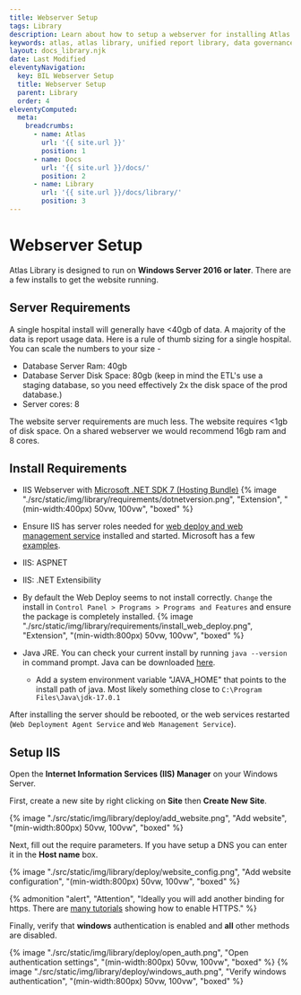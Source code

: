 ```yaml
---
title: Webserver Setup
tags: Library
description: Learn about how to setup a webserver for installing Atlas Library. Setup is quick and requirements minimal.
keywords: atlas, atlas library, unified report library, data governance, database, webserver, setup, iss, iis setup
layout: docs_library.njk
date: Last Modified
eleventyNavigation:
  key: BIL Webserver Setup
  title: Webserver Setup
  parent: Library
  order: 4
eleventyComputed:
  meta:
    breadcrumbs:
      - name: Atlas
        url: '{{ site.url }}'
        position: 1
      - name: Docs
        url: '{{ site.url }}/docs/'
        position: 2
      - name: Library
        url: '{{ site.url }}/docs/library/'
        position: 3
---
```


# Webserver Setup

Atlas Library is designed to run on **Windows Server 2016 or later**. There are a few installs to get the website running.

## Server Requirements

A single hospital install will generally have <40gb of data. A majority of the data is report usage data. Here is a rule of thumb sizing for a single hospital. You can scale the numbers to your size -

- Database Server Ram: 40gb
- Database Server Disk Space: 80gb (keep in mind the ETL's use a staging database, so you need effectively 2x the disk space of the prod database.)
- Server cores: 8

The website server requirements are much less. The website requires <1gb of disk space. On a shared webserver we would recommend 16gb ram and 8 cores.

## Install Requirements

- IIS Webserver with [Microsoft .NET SDK 7 (Hosting Bundle)](https://dotnet.microsoft.com/download/dotnet/7.0)
  {% image "./src/static/img/library/requirements/dotnetversion.png", "Extension", "(min-width:400px) 50vw, 100vw", "boxed" %}
- Ensure IIS has server roles needed for [web deploy and web management service](https://docs.microsoft.com/en-us/aspnet/web-forms/overview/deployment/visual-studio-web-deployment/deploying-to-iis) installed and started. Microsoft has a few [examples](https://docs.microsoft.com/en-us/aspnet/web-forms/overview/deployment/visual-studio-web-deployment/deploying-to-iis).

- IIS: ASPNET
- IIS: .NET Extensibility

- By default the Web Deploy seems to not install correctly. `Change` the install in `Control Panel > Programs > Programs and Features` and ensure the package is completely installed.
  {% image "./src/static/img/library/requirements/install_web_deploy.png", "Extension", "(min-width:800px) 50vw, 100vw", "boxed" %}
- Java JRE. You can check your current install by running `java --version` in command prompt. Java can be downloaded [here](https://www.oracle.com/java/technologies/downloads/#jdk17-windows).
  - Add a system environment variable "JAVA_HOME" that points to the install path of java. Most likely something close to `C:\Program Files\Java\jdk-17.0.1`

After installing the server should be rebooted, or the web services restarted (`Web Deployment Agent Service` and `Web Management Service`).

## Setup IIS

Open the **Internet Information Services (IIS) Manager** on your Windows Server.

First, create a new site by right clicking on **Site** then **Create New Site**.

{% image "./src/static/img/library/deploy/add_website.png", "Add website", "(min-width:800px) 50vw, 100vw", "boxed" %}

Next, fill out the require parameters. If you have setup a DNS you can enter it in the **Host name** box.

{% image "./src/static/img/library/deploy/website_config.png", "Add website configuration", "(min-width:800px) 50vw, 100vw", "boxed" %}

{% admonition
   "alert",
   "Attention",
   "Ideally you will add another binding for https. There are [many tutorials](https://techexpert.tips/iis/enable-https-iis/) showing how to enable HTTPS."
%}

Finally, verify that **windows** authentication is enabled and **all** other methods are disabled.

{% image "./src/static/img/library/deploy/open_auth.png", "Open authentication settings", "(min-width:800px) 50vw, 100vw", "boxed" %}
{% image "./src/static/img/library/deploy/windows_auth.png", "Verify windows authentication", "(min-width:800px) 50vw, 100vw", "boxed" %}
